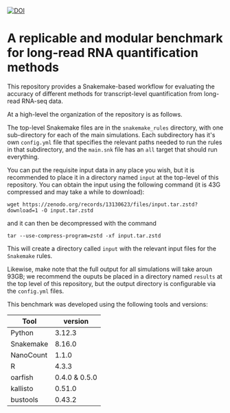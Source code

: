 [![DOI](https://zenodo.org/badge/DOI/10.5281/zenodo.13130623.svg)](https://doi.org/10.5281/zenodo.13130623)

# A replicable and modular benchmark for long-read RNA quantification methods

This repository provides a Snakemake-based workflow for evaluating the accuracy of 
different methods for transcript-level quantification from long-read RNA-seq data.

At a high-level the organization of the repository is as follows.

The top-level Snakemake files are in the `snakemake_rules` directory, with one sub-directory 
for each of the main simulations.  Each subdirectory has it's own `config.yml` file that specifies
the relevant paths needed to run the rules in that subdirectory, and the `main.snk` file has an 
`all` target that should run everything.

You can put the requisite input data in any place you wish, but it is recommended to place it in 
a directory named `input` at the top-level of this repository.  You can obtain the input using 
the following command (it is 43G compressed and may take a while to download):

```{sh}
wget https://zenodo.org/records/13130623/files/input.tar.zstd?download=1 -O input.tar.zstd
```

and it can then be decompressed with the command

```{sh}
tar --use-compress-program=zstd -xf input.tar.zstd
```

This will create a directory called `input` with the relevant input files for the `Snakemake` rules.

Likewise, make note that the full output for all simulations will take aroun 93GB; we recommend the ouputs
be placed in a directory named `results` at the top level of this repository, but the output directory 
is configurable via the `config.yml` files.

This benchmark was developed using the following tools and versions:

| Tool | version |
| -------- | ------- |
| Python    | 3.12.3 |
| Snakemake | 8.16.0 |
| NanoCount | 1.1.0  |
| R         | 4.3.3  |
| oarfish   | 0.4.0 & 0.5.0 |
| kallisto  | 0.51.0 |
| bustools  | 0.43.2 |

